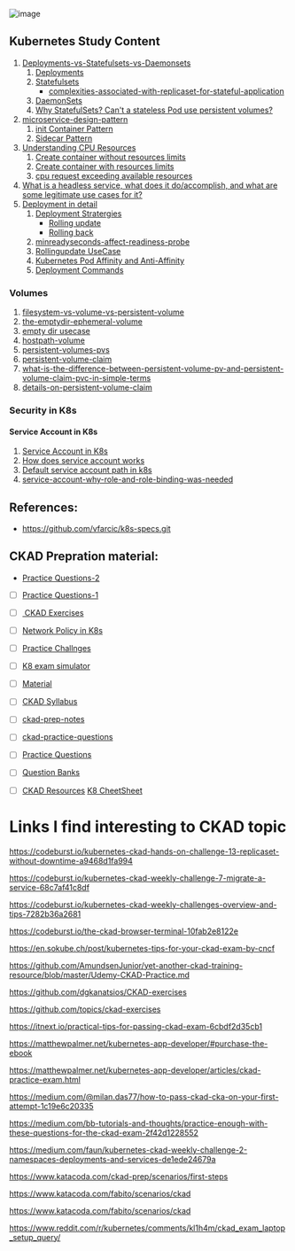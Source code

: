 ![image](https://user-images.githubusercontent.com/33947539/201166537-d1dcb904-c0c5-4cf9-a813-2dd6c7e26373.png)

 ## Kubernetes Study Content
 1. [Deployments-vs-Statefulsets-vs-Daemonsets](https://github.com/MeSabya/Kubernetes/tree/main/counter-app#deployments-vs-statefulsets-vs-daemonsets)
    1. [Deployments](https://github.com/MeSabya/Kubernetes/tree/main/counter-app#deployments)
    2. [Statefulsets](https://github.com/MeSabya/Kubernetes/tree/main/counter-app#statefulsets)
       - [complexities-associated-with-replicaset-for-stateful-application](https://github.com/MeSabya/Kubernetes/tree/main/counter-app#complexities-associated-with-replicaset-for-stateful-application)
    3. [DaemonSets](https://github.com/MeSabya/Kubernetes/tree/main/counter-app#daemonsets)
    4. [Why StatefulSets? Can't a stateless Pod use persistent volumes?](https://github.com/MeSabya/Kubernetes/tree/main/counter-app#so-after-all-these-discussions-we-should-able-to-answer-the-question)
2. [microservice-design-pattern](https://github.com/MeSabya/Kubernetes/tree/main/microservice-design-pattern)
   1. [init Container Pattern](https://github.com/MeSabya/Kubernetes/tree/main/microservice-design-pattern/k8-init-container-pattern#init-container-pattern)
   2. [Sidecar Pattern](https://github.com/MeSabya/Kubernetes/tree/main/microservice-design-pattern/k8s-sidecar-container-pattern#microservice-architecture-sidecar-pattern)
3. [Understanding CPU Resources](https://github.com/MeSabya/Kubernetes/tree/main/ManagingResource#understanding-cpu-resources) 
   1. [Create container without resources limits](https://github.com/MeSabya/Kubernetes/tree/main/ManagingResource#create-container-without-resources-limits)
   2. [Create container with resources limits](https://github.com/MeSabya/Kubernetes/tree/main/ManagingResource#create-container-with-resources-limits)
   3. [cpu request exceeding available resources](https://github.com/MeSabya/Kubernetes/tree/main/ManagingResource#cpu-request-exceeding-available-resources)
4. [What is a headless service, what does it do/accomplish, and what are some legitimate use cases for it?](https://github.com/MeSabya/Kubernetes/blob/main/HeadlessService.md#what-is-a-headless-service-what-does-it-doaccomplish-and-what-are-some-legitimate-use-cases-for-it)
5. [Deployment in detail](https://github.com/MeSabya/Kubernetes/blob/main/Deployments/Deployment.md)
   1. [Deployment Stratergies](https://github.com/MeSabya/Kubernetes/blob/main/Deployments/Deployment.md#deployment-stratergies) 
      - [Rolling update](https://github.com/MeSabya/Kubernetes/blob/main/Deployments/Deployment.md#rollingupdate-below)
      - [Rolling back](https://github.com/MeSabya/Kubernetes/blob/main/Deployments/Deployment.md#rolling-back-to-previous-version)
   2. [minreadyseconds-affect-readiness-probe](https://github.com/MeSabya/Kubernetes/blob/main/Deployments/Deployment.md#how-does-minreadyseconds-affect-readiness-probe)
   3. [Rollingupdate UseCase](https://github.com/MeSabya/Kubernetes/blob/main/Deployments/Deployment.md#deployment-usecase-analysis)
   4. [Kubernetes Pod Affinity and Anti-Affinity](https://github.com/MeSabya/Kubernetes/blob/main/Deployments/Deployment.md#kubernetes-pod-affinity-and-anti-affinity)
   5. [Deployment Commands](https://github.com/MeSabya/Kubernetes/blob/main/Deployments/Deployment.md#commands-used-in-deployment)

### Volumes
   1. [filesystem-vs-volume-vs-persistent-volume](https://github.com/MeSabya/Kubernetes/blob/main/volumes/Kubernetes%20Volume%20Basics.md#filesystem-vs-volume-vs-persistent-volume)
   2. [the-emptydir-ephemeral-volume](https://github.com/MeSabya/Kubernetes/blob/main/volumes/Kubernetes%20Volume%20Basics.md#the-emptydir-ephemeral-volume)
   3. [empty dir usecase](https://github.com/MeSabya/Kubernetes/blob/main/volumes/Kubernetes%20Volume%20Basics.md#usecase)
   4. [hostpath-volume](https://github.com/MeSabya/Kubernetes/blob/main/volumes/Kubernetes%20Volume%20Basics.md#hostpath-volume)
   5. [persistent-volumes-pvs](https://github.com/MeSabya/Kubernetes/blob/main/volumes/Kubernetes%20Volume%20Basics.md#persistent-volumes-pvs)
   6. [persistent-volume-claim](https://github.com/MeSabya/Kubernetes/blob/main/volumes/Storage.md#persistent-volume-claim)
   7. [what-is-the-difference-between-persistent-volume-pv-and-persistent-volume-claim-pvc-in-simple-terms](https://github.com/MeSabya/Kubernetes/blob/main/volumes/Storage.md#what-is-the-difference-between-persistent-volume-pv-and-persistent-volume-claim-pvc-in-simple-terms)
   8. [details-on-persistent-volume-claim](https://github.com/MeSabya/Kubernetes/blob/main/volumes/Storage.md#details-on-persistent-volume-claim) 

### Security in K8s
#### Service Account in K8s
1. [Service Account in K8s](https://github.com/MeSabya/Kubernetes/blob/main/SecurityInK8s/ServiceAccount.md#what-are-kubernetes-service-accounts)
2. [How does service account works](https://github.com/MeSabya/Kubernetes/blob/main/SecurityInK8s/ServiceAccount.md#how-does-kubernetes-service-account-works)
3. [Default service account path in k8s](https://github.com/MeSabya/Kubernetes/blob/main/SecurityInK8s/ServiceAccount.md#how-does-kubernetes-service-account-works)
4. [service-account-why-role-and-role-binding-was-needed](https://github.com/MeSabya/Kubernetes/blob/main/SecurityInK8s/ServiceAccount.md#along-with-the-service-account-why-role-and-role-binding-was-needed)

## References:
- https://github.com/vfarcic/k8s-specs.git
 
 ## CKAD Prepration material:
 - [Practice Questions-2](https://github.com/bmuschko/ckad-crash-course)
 - [ ] [Practice Questions-1](https://medium.com/bb-tutorials-and-thoughts/practice-enough-with-these-questions-for-the-ckad-exam-2f42d1228552)
 - [ ] [ CKAD Exercises](https://github.com/dgkanatsios/CKAD-exercises)
 - [ ] [Network Policy in K8s](https://github.com/ahmetb/kubernetes-network-policy-recipes)
 - [ ] [Practice Challnges](https://www.katacoda.com/liptanbiswas/courses/ckad-practice-challenges)
 - [ ] [K8 exam simulator](https://killer.sh/ckad)
 - [ ] [Material](https://kodekloud.com/courses/certified-kubernetes-application-developer-ckad/)
 - [ ] [CKAD Syllabus](https://github.com/cncf/curriculum/blob/master/CKAD_Curriculum_v1.22.pdf)
 - [ ] [ckad-prep-notes](https://github.com/twajr/ckad-prep-notes)
 - [ ] [ckad-practice-questions](https://dev.to/liptanbiswas/ckad-practice-questions-4mpn)
 - [ ] [Practice Questions](https://www.katacoda.com/courses/kubernetes)
 - [ ] [Question Banks](https://luafanti.medium.com/certified-kubernetes-application-developer-ckad-everything-you-need-to-know-30eb5c2f70ba)
 - [ ] [CKAD Resources](https://github.com/lucassha/CKAD-resources)
 [K8 CheetSheet](https://kubernetes.io/docs/reference/kubectl/cheatsheet/)


 
# Links I find interesting to CKAD topic
https://codeburst.io/kubernetes-ckad-hands-on-challenge-13-replicaset-without-downtime-a9468d1fa994

https://codeburst.io/kubernetes-ckad-weekly-challenge-7-migrate-a-service-68c7af41c8df

https://codeburst.io/kubernetes-ckad-weekly-challenges-overview-and-tips-7282b36a2681

https://codeburst.io/the-ckad-browser-terminal-10fab2e8122e

https://en.sokube.ch/post/kubernetes-tips-for-your-ckad-exam-by-cncf

https://github.com/AmundsenJunior/yet-another-ckad-training-resource/blob/master/Udemy-CKAD-Practice.md

https://github.com/dgkanatsios/CKAD-exercises

https://github.com/topics/ckad-exercises

https://itnext.io/practical-tips-for-passing-ckad-exam-6cbdf2d35cb1

https://matthewpalmer.net/kubernetes-app-developer/#purchase-the-ebook

https://matthewpalmer.net/kubernetes-app-developer/articles/ckad-practice-exam.html

https://medium.com/@milan.das77/how-to-pass-ckad-cka-on-your-first-attempt-1c19e6c20335

https://medium.com/bb-tutorials-and-thoughts/practice-enough-with-these-questions-for-the-ckad-exam-2f42d1228552

https://medium.com/faun/kubernetes-ckad-weekly-challenge-2-namespaces-deployments-and-services-de1ede24679a

https://www.katacoda.com/ckad-prep/scenarios/first-steps

https://www.katacoda.com/fabito/scenarios/ckad

https://www.katacoda.com/fabito/scenarios/ckad

https://www.reddit.com/r/kubernetes/comments/kl1h4m/ckad_exam_laptop_setup_query/
